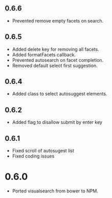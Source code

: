 ## 0.6.6

- Prevented remove empty facets on search.

## 0.6.5

- Added delete key for removing all facets.
- Added formatFacets callback.
- Prevented autosearch on facet completion.
- Removed default select first suggestion.

## 0.6.4

- Added class to select autosuggest elements.

## 0.6.2

- Added flag to disallow submit by enter key

## 0.6.1

- Fixed scroll of autosugest list
- Fixed coding issues

# 0.6.0

- Ported visualsearch from bower to NPM.
